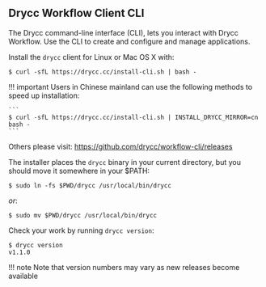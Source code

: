 ## Drycc Workflow Client CLI

The Drycc command-line interface (CLI), lets you interact with Drycc Workflow.
Use the CLI to create and configure and manage applications.

Install the `drycc` client for Linux or Mac OS X with:

```
$ curl -sfL https://drycc.cc/install-cli.sh | bash -
```

!!! important
    Users in Chinese mainland can use the following methods to speed up installation:

    ```
    $ curl -sfL https://drycc.cc/install-cli.sh | INSTALL_DRYCC_MIRROR=cn bash -
    ```

Others please visit: https://github.com/drycc/workflow-cli/releases

The installer places the `drycc` binary in your current directory, but you
should move it somewhere in your $PATH:

```
$ sudo ln -fs $PWD/drycc /usr/local/bin/drycc
```

*or*:

```
$ sudo mv $PWD/drycc /usr/local/bin/drycc
```

Check your work by running `drycc version`:

```
$ drycc version
v1.1.0
```

!!! note
    Note that version numbers may vary as new releases become available
